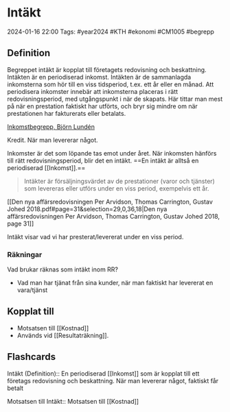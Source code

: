 # Intäkt

2024-01-16 22:00
Tags: #year2024 #KTH #ekonomi #CM1005 #begrepp

## Definition

Begreppet intäkt är kopplat till företagets redovisning och beskattning. Intäkten är en periodiserad inkomst. Intäkten är de sammanlagda inkomsterna som hör till en viss tidsperiod, t.ex. ett år eller en månad. Att periodisera inkomster innebär att inkomsterna placeras i rätt redovisningsperiod, med utgångspunkt i när de skapats. Här tittar man mest på när en prestation faktiskt har utförts, och bryr sig mindre om när prestationen har fakturerats eller betalats.

[Inkomstbegrepp, Björn Lundén](https://www.bjornlunden.se/f%C3%B6retagande/inkomstbegrepp__301)

Kredit. När man levererar något.

Inkomster är det som löpande tas emot under året. När inkomsten hänförs till rätt redovisningsperiod, blir det en intäkt. ==En intäkt är alltså en periodiserad [[Inkomst]].==

> Intäkter är försäljningsvärdet av de prestationer (varor och tjänster) som levereras eller utförs under en viss period, exempelvis ett år.

[[Den nya affärsredovisningen Per Arvidson, Thomas Carrington, Gustav Johed 2018.pdf#page=31&selection=29,0,36,18|Den nya affärsredovisningen Per Arvidson, Thomas Carrington, Gustav Johed 2018, page 31]]

Intäkt visar vad vi har presterat/levererat under en viss period.

### Räkningar

Vad brukar räknas som intäkt inom RR?

- Vad man har tjänat från sina kunder, när man faktiskt har levererat en vara/tjänst

## Kopplat till

- Motsatsen till [[Kostnad]]
- Används vid [[Resultaträkning]].

## Flashcards

Intäkt (Definition):: En periodiserad [[Inkomst]] som är kopplat till ett företags redovisning och beskattning. När man levererar något, faktiskt får betalt
<!--SR:!2024-02-09,10,272!2024-02-12,13,272-->

Motsatsen till Intäkt:: Motsatsen till [[Kostnad]]
<!--SR:!2024-02-11,13,270!2024-02-12,13,290-->
